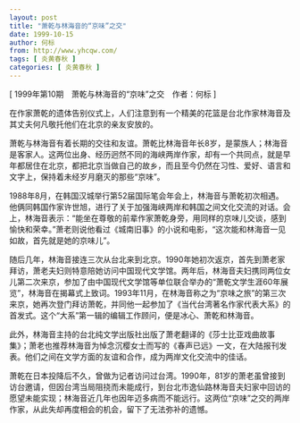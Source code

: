 ```yaml
---
layout: post
title: "萧乾与林海音的“京味”之交"
date: 1999-10-15
author: 何标
from: http://www.yhcqw.com/
tags: [ 炎黄春秋 ]
categories: [ 炎黄春秋 ]
---
```



[ 1999年第10期　萧乾与林海音的“京味”之交　作者：何标 ]

在作家萧乾的遗体告别仪式上，人们注意到有一个精美的花篮是台北作家林海音及其丈夫何凡敬托他们在北京的亲友安放的。


萧乾与林海音有着长期的交往和友谊。萧乾比林海音年长8岁，是蒙族人；林海音是客家人。这两位出身、经历迥然不同的海峡两岸作家，却有一个共同点，就是早年都居住在北京，都把北京当做自己的故乡，而且至今仍然在习性、爱好、语言和文字上，保持着未经岁月磨灭的那些“京味”。


1988年8月，在韩国汉城举行第52届国际笔会年会上，林海音与萧乾初次相遇。他俩同韩国作家许世旭，进行了关于加强海峡两岸和韩国之间文化交流的对话。会上，林海音表示：“能坐在尊敬的前辈作家萧乾身旁，用同样的京味儿交谈，感到愉快和荣幸。”萧老则说他看过《城南旧事》的小说和电影，“这次能和林海音一见如故，首先就是她的京味儿”。


随后几年，林海音接连三次从台北来到北京。1990年她初次返京，首先到萧老家拜访，萧老夫妇则特意陪她访问中国现代文学馆。两年后，林海音夫妇携同两位女儿第二次来京，参加了由中国现代文学馆等单位联合举办的“萧乾文学生涯60年展览”，林海音在揭幕式上致词。1993年11月，在林海音称之为“京味之旅”的第三次来京，她再次登门拜访萧乾，并同他一起参加了《当代台湾著名作家代表大系》的首发式。这个“大系”第一辑的编辑工作顾问，便是冰心、萧乾和林海音。


此外，林海音主持的台北纯文学出版社出版了萧老翻译的《莎士比亚戏曲故事集》；萧老也推荐林海音为悼念沉樱女士而写的《春声已远》一文，在大陆报刊发表。他们之间在文学方面的友谊和合作，成为两岸文化交流中的佳话。


萧乾在日本投降后不久，曾做为记者访问过台湾。1990年，81岁的萧老虽曾接到访台邀请，但因台湾当局阻挠而未能成行，到台北市逸仙路林海音夫妇家中回访的愿望未能实现；林海音近几年也因年迈多病而不能远行。这两位“京味”之交的两岸作家，从此失却再度相会的机会，留下了无法弥补的遗憾。


